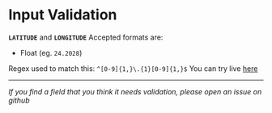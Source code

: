 # Input Validation

__`LATITUDE`__ and __`LONGITUDE`__ Accepted formats are:

- Float (eg. `24.2028`)

Regex used to match this: `^[0-9]{1,}\.{1}[0-9]{1,}$` You can try live [here](https://regex101.com/r/xsLGWN/1)

---

_If you find a field that you think it needs validation, please open an issue on github_
